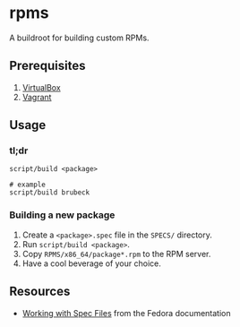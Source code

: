 # rpms

A buildroot for building custom RPMs.

## Prerequisites

1. [VirtualBox](https://www.virtualbox.org/wiki/Downloads)
1. [Vagrant](https://www.vagrantup.com/downloads.html)

## Usage

### tl;dr

```
script/build <package>

# example
script/build brubeck
```

### Building a new package

1. Create a `<package>.spec` file in the `SPECS/` directory.
1. Run `script/build <package>`.
1. Copy `RPMS/x86_64/package*.rpm` to the RPM server.
1. Have a cool beverage of your choice.

## Resources

* [Working with Spec Files](https://docs.fedoraproject.org/en-US/Fedora_Draft_Documentation/0.1/html/RPM_Guide/ch-specfiles.html) from the Fedora documentation

